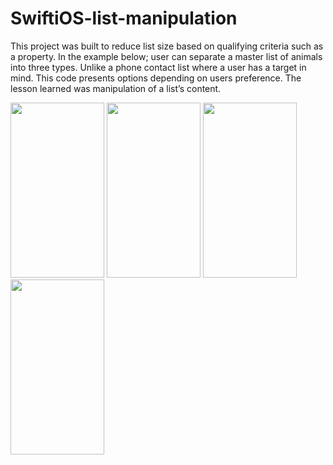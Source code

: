 # SwiftiOS-list-manipulation
This project was built to reduce list size based on qualifying criteria such as a property. In the example below; user can separate a master list of animals into three types. 
Unlike a phone contact list where a user has a target in mind. This code presents options depending on users preference. 
The lesson learned was manipulation of a list’s content. 

<img src= "https://user-images.githubusercontent.com/73205734/140187661-a3610a63-0b13-4faf-b3ee-91619200b306.png" width="150" height="280"> <img src= "https://user-images.githubusercontent.com/73205734/140003598-b4a02689-6939-4c80-bf9a-8b3610bbf321.png" width="150" height="280"> <img src= "https://user-images.githubusercontent.com/73205734/140003695-7d913cd2-1901-42bb-855f-3cdcd82a9708.png" width="150" height="280"> <img src= "https://user-images.githubusercontent.com/73205734/140004446-7b81215c-c9b0-42b8-a4c7-e6aec8d2b9e7.png" width="150" height="280"> 
